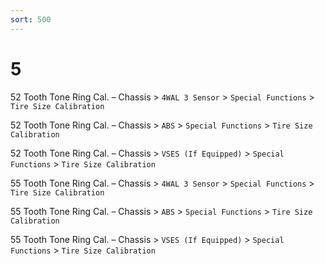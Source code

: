 ```yaml
---
sort: 500
---
```


# 5

52 Tooth Tone Ring Cal. – Chassis > `4WAL 3 Sensor` > `Special Functions` > `Tire Size Calibration`

52 Tooth Tone Ring Cal. – Chassis > `ABS` > `Special Functions` > `Tire Size Calibration`

52 Tooth Tone Ring Cal. – Chassis > `VSES (If Equipped)` > `Special Functions` > `Tire Size Calibration`

55 Tooth Tone Ring Cal. – Chassis > `4WAL 3 Sensor` > `Special Functions` > `Tire Size Calibration`

55 Tooth Tone Ring Cal. – Chassis > `ABS` > `Special Functions` > `Tire Size Calibration`

55 Tooth Tone Ring Cal. – Chassis > `VSES (If Equipped)` > `Special Functions` > `Tire Size Calibration`
